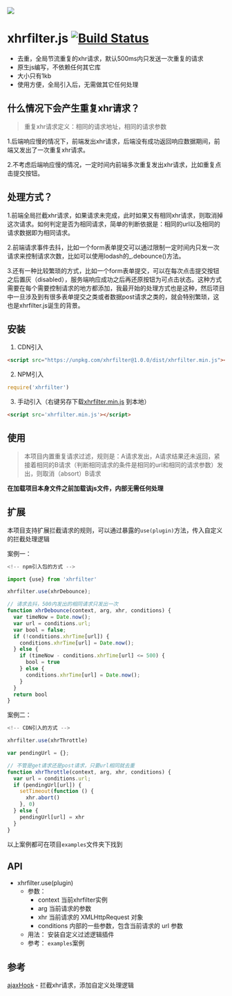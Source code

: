
<img src="https://si.geilicdn.com/img-43f90000016e69ccedd80a2166a4_300_300.jpg" style="text-align:center"/>

# xhrfilter.js [![Build Status](https://travis-ci.org/simplefeel/xhrfilter.svg?branch=master)](https://travis-ci.org/simplefeel/xhrfilter.svg?branch=master)</br>

- 去重，全局节流重复的xhr请求，默认500ms内只发送一次重复的请求
- 原生js编写，不依赖任何其它库
- 大小只有1kb
- 使用方便，全局引入后，无需做其它任何处理

## 什么情况下会产生重复xhr请求？

>重复xhr请求定义：相同的请求地址，相同的请求参数

1.后端响应慢的情况下，前端发出xhr请求，后端没有成功返回响应数据期间，前端又发出了一次重复xhr请求。</br>

2.不考虑后端响应慢的情况，一定时间内前端多次重复发出xhr请求，比如重复点击提交按钮。

## 处理方式？

1.前端全局拦截xhr请求，如果请求未完成，此时如果又有相同xhr请求，则取消掉这次请求。如何判定是否为相同请求，简单的判断依据是：相同的url以及相同的请求数据即为相同请求。<br/>

2.前端请求事件去抖，比如一个form表单提交可以通过限制一定时间内只发一次请求来控制请求次数，比如可以使用lodash的_.debounce()方法。<br/>

3.还有一种比较繁琐的方式，比如一个form表单提交，可以在每次点击提交按钮之后置灰（disabled），服务端响应成功之后再还原按钮为可点击状态。这种方式需要在每个需要控制请求的地方都添加，我最开始的处理方式也是这种，然后项目中一旦涉及到有很多表单提交之类或者数据post请求之类的，就会特别繁琐，这也是xhrfilter.js诞生的背景。

## 安装


1. CDN引入
  
```html
<script src="https://unpkg.com/xhrfilter@1.0.0/dist/xhrfilter.min.js"></script>
```

2. NPM引入

```js
require('xhrfilter')
```

3. 手动引入（右键另存下载[xhrfilter.min.js](https://github.com/simplefeel/xhrfilter/blob/master/dist/xhrfilter.min.js) 到本地） 
```html
<script src='xhrfilter.min.js'></script>
``` 

## 使用

> 本项目内置重复请求过滤，规则是：A请求发出，A请求结果还未返回，紧接着相同的B请求（判断相同请求的条件是相同的url和相同的请求参数）发出，则取消（absort）B请求

**在加载项目本身文件之前加载该js文件，内部无需任何处理**


## 扩展

本项目支持扩展拦截请求的规则，可以通过暴露的`use(plugin)`方法，传入自定义的拦截处理逻辑

案例一：

```js
<!-- npm引入包的方式 -->

import {use} from 'xhrfilter'

xhrfilter.use(xhrDebounce);

// 请求去抖，500内发出的相同请求只发出一次
function xhrDebounce(context, arg, xhr, conditions) {
  var timeNow = Date.now();
  var url = conditions.url;
  var bool = false;
  if (!conditions.xhrTime[url]) {
    conditions.xhrTime[url] = Date.now();
  } else {
    if (timeNow - conditions.xhrTime[url] <= 500) {
      bool = true
    } else {
      conditions.xhrTime[url] = Date.now();
    }
  }
  return bool
}
```

案例二：

```js
<!-- CDN引入的方式 -->

xhrfilter.use(xhrThrottle)

var pendingUrl = {};

// 不管是get请求还是post请求，只要url相同就去重
function xhrThrottle(context, arg, xhr, conditions) {
  var url = conditions.url;
  if (pendingUrl[url]) {
    setTimeout(function () {
      xhr.abort()
    }, 0)
  } else {
    pendingUrl[url] = xhr
  }
}

```

以上案例都可在项目`examples`文件夹下找到

## API

- xhrfilter.use(plugin)
  - 参数：
    - context 当前xhrfilter实例
    - arg 当前请求的参数
    - xhr 当前请求的 XMLHttpRequest 对象
    - conditions 内部的一些参数，包含当前请求的 url 参数
  - 用法：
    安装自定义过滤逻辑插件
  - 参考：
    `examples`案例

## 参考

[ajaxHook](https://github.com/wendux/Ajax-hook) - 拦截xhr请求，添加自定义处理逻辑



